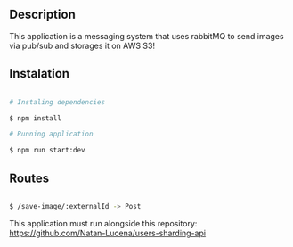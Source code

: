 ## Description

This application is a messaging system that uses rabbitMQ to send images via pub/sub and storages it on AWS S3!

## Instalation

```bash

# Instaling dependencies

$ npm install

# Running application

$ npm run start:dev

```

## Routes

```bash

$ /save-image/:externalId -> Post

```

This application must run alongside this repository: https://github.com/Natan-Lucena/users-sharding-api
